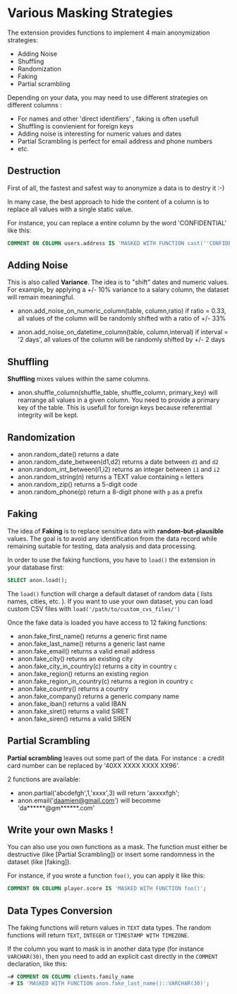 Various Masking Strategies
==============================================================================

The extension provides functions to implement 4 main anonymization strategies:

* Adding Noise
* Shuffling
* Randomization
* Faking
* Partial scrambling

Depending on your data, you may need to use different strategies on different
columns :

* For names and other 'direct identifiers' , faking is often usefull
* Shuffling is convienient for foreign keys
* Adding noise is interesting for numeric values and dates
* Partial Scrambling is perfect for email address and phone numbers
* etc.

Destruction
------------------------------------------------------------------------------

First of all, the fastest and safest way to anonymize a data is to destry it 
:-)

In many case, the best approach to hide the content of a column is to replace
all values with a single static value.

For instance, you can replace a entire column by the word 'CONFIDENTIAL' like this: 

```sql
COMMENT ON COLUMN users.address IS 'MASKED WITH FUNCTION cast(''CONFIDENTIAL'' AS TEXT)';
```


Adding Noise
------------------------------------------------------------------------------

This is also called **Variance**. The idea is to "shift" dates and numeric 
values. For example, by applying a +/- 10% variance to a salary column, the 
dataset will remain meaningful.

* anon.add_noise_on_numeric_column(table, column,ratio) if ratio = 0.33, all 
  values of the column will be randomly shifted with a ratio of +/- 33%

* anon.add_noise_on_datetime_column(table, column,interval) if interval = '2 days', 
  all values of the column will be randomly shifted by +/- 2 days


Shuffling 
------------------------------------------------------------------------------

 **Shuffling** mixes values within the same columns.

* anon.shuffle_column(shuffle_table, shuffle_column, primary_key) will rearrange 
  all values in a given column. You need to provide a primary key of the table.
  This is usefull for foreign keys because referential integrity will be kept.


Randomization
------------------------------------------------------------------------------

* anon.random_date() returns a date
* anon.random_date_between(d1,d2) returns a date between `d1` and `d2`
* anon.random_int_between(i1,i2) returns an integer between `i1` and `i2`
* anon.random_string(n) returns a TEXT value containing `n` letters
* anon.random_zip() returns a 5-digit code
* anon.random_phone(p) return a 8-digit phone with `p` as a prefix

Faking
------------------------------------------------------------------------------

The idea of **Faking** is to replace sensitive data with **random-but-plausible**
values. The goal is to avoid any identification from the data record while
remaining suitable for testing, data analysis and data processing.

In order to use the faking functions, you have to `load()` the extension 
in your database first:

```sql
SELECT anon.load();
```

The `load()` function will charge a default dataset of random data ( lists
names, cities, etc. ). If you want to use your own dataset, you can load
custom CSV files with `load('/path/to/custom_cvs_files/')`

Once the fake data is loaded you have access to 12 faking functions:

* anon.fake_first_name() returns a generic first name
* anon.fake_last_name() returns a generic last name
* anon.fake_email() returns a valid email address
* anon.fake_city() returns an existing city
* anon.fake_city_in_country(c) returns a city in country `c`
* anon.fake_region() returns an existing region
* anon.fake_region_in_country(c) returns a region in country `c`
* anon.fake_country() returns a country
* anon.fake_company() returns a generic company name
* anon.fake_iban() returns a valid IBAN
* anon.fake_siret() returns a valid SIRET
* anon.fake_siren() returns a valid SIREN


Partial Scrambling
-------------------------------------------------------------------------------

**Partial scrambling** leaves out some part of the data. 
For instance : a credit card number can be replaced by '40XX XXXX XXXX XX96'.

2 functions are available: 

* anon.partial('abcdefgh',1,'xxxx',3) will return 'axxxxfgh';
* anon.email('daamien@gmail.com') will becomme 'da******@gm******.com'



Write your own Masks !
------------------------------------------------------------------------------

You can also use you own functions as a mask. The function must either be 
destructive (like [Partial Scrambling]) or insert some randomness in the dataset
(like [faking]).

For instance, if you wrote a function `foo()`, you can apply it like this:

```sql
COMMENT ON COLUMN player.score IS 'MASKED WITH FUNCTION foo()';
```


Data Types Conversion
------------------------------------------------------------------------------

The faking functions will return values in `TEXT` data types. The random 
functions will return `TEXT`, `INTEGER` or `TIMESTAMP WITH TIMEZONE`. 

If the column you want to mask is in another data type (for instance `VARCHAR(30)`, 
then you need to add an explicit cast directly in the `COMMENT` declaration,
like this:

```sql
=# COMMENT ON COLUMN clients.family_name 
-# IS 'MASKED WITH FUNCTION anon.fake_last_name()::VARCHAR(30)';
```